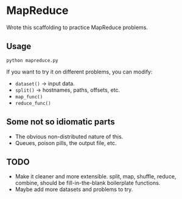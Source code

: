 # MapReduce

Wrote this scaffolding to practice MapReduce problems.

## Usage

`python mapreduce.py`

If you want to try it on different problems, you can modify:

- `dataset()` -> input data.
- `split()` -> hostnames, paths, offsets, etc.
- `map_func()`
- `reduce_func()`

## Some not so idiomatic parts

- The obvious non-distributed nature of this.
- Queues, poison pills, the output file, etc.

## TODO

- Make it cleaner and more extensible. split, map, shuffle, reduce, combine, should be fill-in-the-blank boilerplate functions.
- Maybe add more datasets and problems to try.
